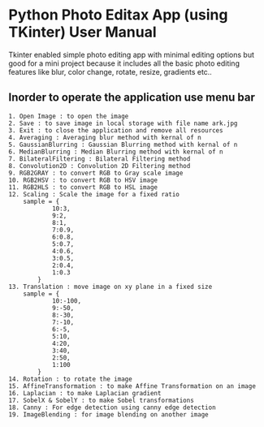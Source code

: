 # Python Photo Editax App (using TKinter) User Manual

Tkinter enabled simple photo editing app with minimal editing options but good for a mini project because it includes all the basic photo editing features like blur, color change, rotate, resize, gradients etc..

## Inorder to operate the application use menu bar
```
1. Open Image : to open the image  
2. Save : to save image in local storage with file name ark.jpg  
3. Exit : to close the application and remove all resources  
4. Averaging : Averaging blur method with kernal of n  
5. GaussianBlurring : Gaussian Blurring method with kernal of n  
6. MedianBlurring : Median Blurring method with kernal of n  
7. BilateralFiltering : Bilateral Filtering method  
8. Convolution2D : Convolution 2D Filtering method  
9. RGB2GRAY : to convert RGB to Gray scale image  
10. RGB2HSV : to convert RGB to HSV image  
11. RGB2HLS : to convert RGB to HSL image  
12. Scaling : Scale the image for a fixed ratio  
	sample = {
			10:3,
			9:2,
			8:1,
			7:0.9,
			6:0.8,
			5:0.7,
			4:0.6,
			3:0.5,
			2:0.4,
			1:0.3
		}
13. Translation : move image on xy plane in a fixed size
	sample = {
			10:-100,
			9:-50,
			8:-30,
			7:-10,
			6:-5,
			5:10,
			4:20,
			3:40,
			2:50,
			1:100
		}
14. Rotation : to rotate the image  
15. AffineTransformation : to make Affine Transformation on an image  
16. Laplacian : to make Laplacian gradient  
17. SobelX & SobelY : to make Sobel transformations  
18. Canny : For edge detection using canny edge detection  
19. ImageBlending : for image blending on another image  
```

